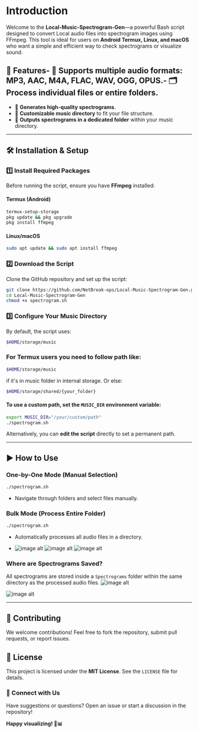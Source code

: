 # Introduction

Welcome to the **Local-Music-Spectrogram-Gen**—a powerful Bash script designed to convert Local audio files into spectrogram images using FFmpeg. This tool is ideal for users on **Android Termux, Linux, and macOS** who want a simple and efficient way to check spectrograms or visualize sound.
## 🚀 Features- 🎼 **Supports multiple audio formats**: MP3, AAC, M4A, FLAC, WAV, OGG, OPUS.- 🗂️ **Process individual files or entire folders**.
- 🎨 **Generates high-quality spectrograms**.
- 🔧 **Customizable music directory** to fit your file structure.
- 📁 **Outputs spectrograms in a dedicated folder** within your music directory.

---

## 🛠️ Installation & Setup
### 1️⃣ Install Required Packages
Before running the script, ensure you have **FFmpeg** installed:
#### Termux (Android)
```bash
termux-setup-storage
pkg update && pkg upgrade
pkg install ffmpeg
```
#### Linux/macOS
```bash
sudo apt update && sudo apt install ffmpeg
```

### 2️⃣ Download the Script
Clone the GitHub repository and set up the script:
```bash
git clone https://github.com/NetBreak-ops/Local-Music-Spectrogram-Gen.git
cd Local-Music-Spectrogram-Gen
chmod +x spectrogram.sh
```

### 3️⃣ Configure Your Music Directory
By default, the script uses:
```bash
$HOME/storage/music
```

### For Termux users you need to follow path like:
```bash
$HOME/storage/music
```
if it's in music folder in internal storage. Or else:
```bash
$HOME/storage/shared/{your_folder}
```
#### To use a custom path, set the `MUSIC_DIR` environment variable:
```bash
export MUSIC_DIR="/your/custom/path"
./spectrogram.sh
```
Alternatively, you can **edit the script** directly to set a permanent path.

---

## ▶️ How to Use
### **One-by-One Mode** (Manual Selection)
```bash
./spectrogram.sh
```
- Navigate through folders and select files manually.

### **Bulk Mode** (Process Entire Folder)
```bash
./spectrogram.sh
```
- Automatically processes all audio files in a directory.

- ![image alt](https://github.com/NetBreak-ops/Local-Music-Spectrogram-Gen/blob/d819e8bb386407896b9173768ec30550fad33f99/img/1743625703969.jpg) 
 ![image alt](https://github.com/NetBreak-ops/Local-Music-Spectrogram-Gen/blob/d819e8bb386407896b9173768ec30550fad33f99/img/1743625692532.jpg)
 ![image alt](https://github.com/NetBreak-ops/Local-Music-Spectrogram-Gen/blob/d819e8bb386407896b9173768ec30550fad33f99/img/1743625659321.jpg)

### **Where are Spectrograms Saved?**
All spectrograms are stored inside a `Spectrograms` folder within the same directory as the processed audio files.
![image alt](https://github.com/NetBreak-ops/Local-Music-Spectrogram-Gen/blob/237cc4c1176bd357b3b2fa69c4a6c91075f1ea3d/img/V%C3%98J%2C%20TRVNSPORTER%20-%20Lya%20Funk%20(Slowed).png)

![image alt](https://github.com/NetBreak-ops/Local-Music-Spectrogram-Gen/blob/237cc4c1176bd357b3b2fa69c4a6c91075f1ea3d/img/Indila%20-%20Love%20Story.png)

---



## 🤝 Contributing
We welcome contributions! Feel free to fork the repository, submit pull requests, or report issues.

## 📜 License
This project is licensed under the **MIT License**. See the `LICENSE` file for details.

### 🔗 Connect with Us
Have suggestions or questions? Open an issue or start a discussion in the repository!

**Happy visualizing! 🎵📊**

